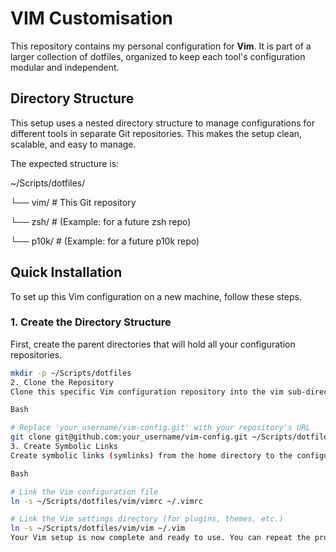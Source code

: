# VIM Customisation

This repository contains my personal configuration for **Vim**. It is part of a larger collection of dotfiles, organized to keep each tool's configuration modular and independent.

## Directory Structure

This setup uses a nested directory structure to manage configurations for different tools in separate Git repositories. This makes the setup clean, scalable, and easy to manage.

The expected structure is:

~/Scripts/dotfiles/

└── vim/      # This Git repository

└── zsh/      # (Example: for a future zsh repo)

└── p10k/     # (Example: for a future p10k repo)


## Quick Installation

To set up this Vim configuration on a new machine, follow these steps.

### 1. Create the Directory Structure

First, create the parent directories that will hold all your configuration repositories.

```bash
mkdir -p ~/Scripts/dotfiles
2. Clone the Repository
Clone this specific Vim configuration repository into the vim sub-directory.

Bash

# Replace 'your_username/vim-config.git' with your repository's URL
git clone git@github.com:your_username/vim-config.git ~/Scripts/dotfiles/vim
3. Create Symbolic Links
Create symbolic links (symlinks) from the home directory to the configuration files inside the cloned repository. This allows Vim to find and load them correctly.

Bash

# Link the Vim configuration file
ln -s ~/Scripts/dotfiles/vim/vimrc ~/.vimrc

# Link the Vim settings directory (for plugins, themes, etc.)
ln -s ~/Scripts/dotfiles/vim/vim ~/.vim
Your Vim setup is now complete and ready to use. You can repeat the process for other configurations (like Zsh or p10k) by cloning them into their respective folders inside ~/Scripts/dotfiles/.
